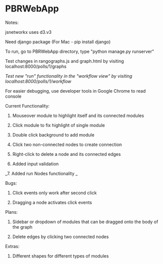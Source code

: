# PBRWebApp

Notes:

jsnetworkx uses d3.v3

Need django package (For Mac - pip install django)

To run, go to PBRWebApp directory, type "python manage.py runserver"

Test changes in rangographs.js and graph.html by visiting localhost:8000/polls/1/graphs

_Test new "run" functionality in the "workflow view" by visiting localhost:8000/polls/1/workflow_


For easier debugging, use developer tools in Google Chrome to read console

Current Functionality:

1. Mouseover module to highlight itself and its connected modules

2. Click module to fix highlight of single module

3. Double click background to add module

4. Click two non-connected nodes to create connection

5. Right-click to delete a node and its connected edges

6. Added input validation

_7. Added run Nodes functionality _

Bugs:

1. Click events only work after second click

2. Dragging a node activates click events


Plans:

1. Sidebar or dropdown of modules that can be dragged onto the body of the graph

2. Delete edges by clicking two connected nodes

Extras:

1. Different shapes for different types of modules

